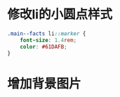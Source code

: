 # 修改li的小圆点样式

~~~css
.main--facts li::marker {
    font-size: 1.4rem;
    color: #61DAFB;
}
~~~

# 增加背景图片

